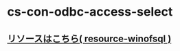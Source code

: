 # cs-con-odbc-access-select

## [リソースはこちら( resource-winofsql )](https://github.com/winofsql/resource-winofsql)
